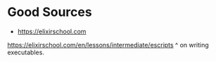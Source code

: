 # Good Sources
- https://elixirschool.com
 

 https://elixirschool.com/en/lessons/intermediate/escripts
 ^ on writing executables. 